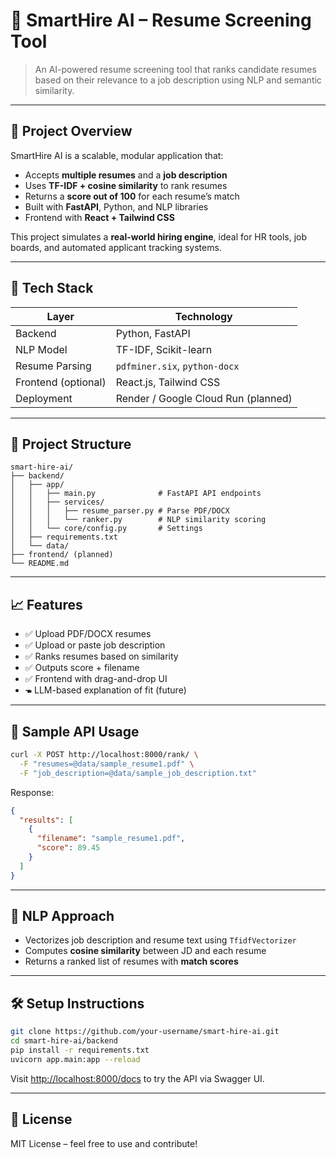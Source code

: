 # 🧠 SmartHire AI – Resume Screening Tool

> An AI-powered resume screening tool that ranks candidate resumes based on their relevance to a job description using NLP and semantic similarity.

---

## 🚀 Project Overview

SmartHire AI is a scalable, modular application that:

* Accepts **multiple resumes** and a **job description**
* Uses **TF-IDF + cosine similarity** to rank resumes
* Returns a **score out of 100** for each resume’s match
* Built with **FastAPI**, Python, and NLP libraries
* Frontend with **React + Tailwind CSS**

This project simulates a **real-world hiring engine**, ideal for HR tools, job boards, and automated applicant tracking systems.

---

## 💠 Tech Stack

| Layer               | Technology                          |
| ------------------- | ----------------------------------- |
| Backend             | Python, FastAPI                     |
| NLP Model           | TF-IDF, Scikit-learn                |
| Resume Parsing      | `pdfminer.six`, `python-docx`       |
| Frontend (optional) | React.js, Tailwind CSS              |
| Deployment          | Render / Google Cloud Run (planned) |

---

## 📂 Project Structure

```
smart-hire-ai/
├── backend/
│   ├── app/
│   │   ├── main.py              # FastAPI API endpoints
│   │   ├── services/
│   │   │   ├── resume_parser.py # Parse PDF/DOCX
│   │   │   └── ranker.py        # NLP similarity scoring
│   │   └── core/config.py       # Settings
│   ├── requirements.txt
│   └── data/
├── frontend/ (planned)
└── README.md
```

---

## 📈 Features

* ✅ Upload PDF/DOCX resumes
* ✅ Upload or paste job description
* ✅ Ranks resumes based on similarity
* ✅ Outputs score + filename
* ✅ Frontend with drag-and-drop UI
* 🖜️ LLM-based explanation of fit (future)

---

## 🧪 Sample API Usage

```bash
curl -X POST http://localhost:8000/rank/ \
  -F "resumes=@data/sample_resume1.pdf" \
  -F "job_description=@data/sample_job_description.txt"
```

Response:

```json
{
  "results": [
    {
      "filename": "sample_resume1.pdf",
      "score": 89.45
    }
  ]
}
```

---

## 🧠 NLP Approach

* Vectorizes job description and resume text using `TfidfVectorizer`
* Computes **cosine similarity** between JD and each resume
* Returns a ranked list of resumes with **match scores**

---

## 🛠 Setup Instructions

```bash
git clone https://github.com/your-username/smart-hire-ai.git
cd smart-hire-ai/backend
pip install -r requirements.txt
uvicorn app.main:app --reload
```

Visit [http://localhost:8000/docs](http://localhost:8000/docs) to try the API via Swagger UI.

---

## 📜 License

MIT License – feel free to use and contribute!
